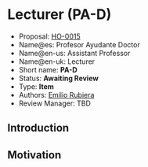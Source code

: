 # Lecturer (PA-D)

* Proposal: [HO-0015](0015-profesor-ayudante-doctor.md)
* Name@es: Profesor Ayudante Doctor
* Name@en-us: Assistant Professor
* Name@en-uk: Lecturer
* Short name: **PA-D**
* Status: **Awaiting Review**
* Type: **Item**
* Authors: [Emilio Rubiera](https://github.com/spitxa)
* Review Manager: TBD

## Introduction



## Motivation
